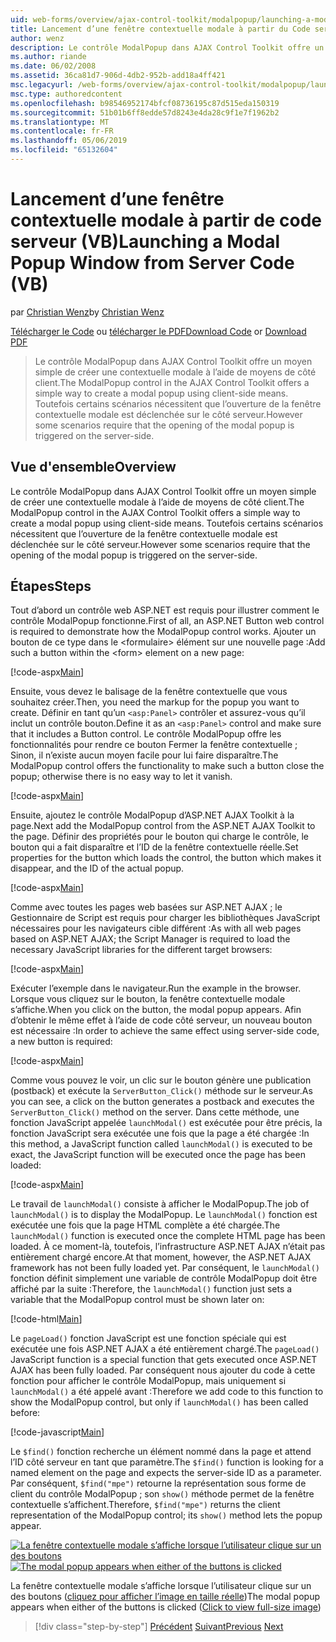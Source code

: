 ```yaml
---
uid: web-forms/overview/ajax-control-toolkit/modalpopup/launching-a-modal-popup-window-from-server-code-vb
title: Lancement d’une fenêtre contextuelle modale à partir du Code serveur (VB) | Microsoft Docs
author: wenz
description: Le contrôle ModalPopup dans AJAX Control Toolkit offre un moyen simple de créer une contextuelle modale à l’aide de moyens de côté client. Toutefois, certains scénarios nécessitent que t...
ms.author: riande
ms.date: 06/02/2008
ms.assetid: 36ca81d7-906d-4db2-952b-add18a4ff421
msc.legacyurl: /web-forms/overview/ajax-control-toolkit/modalpopup/launching-a-modal-popup-window-from-server-code-vb
msc.type: authoredcontent
ms.openlocfilehash: b98546952174bfcf08736195c87d515eda150319
ms.sourcegitcommit: 51b01b6ff8edde57d8243e4da28c9f1e7f1962b2
ms.translationtype: MT
ms.contentlocale: fr-FR
ms.lasthandoff: 05/06/2019
ms.locfileid: "65132604"
---
```

# <a name="launching-a-modal-popup-window-from-server-code-vb"></a><span data-ttu-id="0f50d-104">Lancement d’une fenêtre contextuelle modale à partir de code serveur (VB)</span><span class="sxs-lookup"><span data-stu-id="0f50d-104">Launching a Modal Popup Window from Server Code (VB)</span></span>

<span data-ttu-id="0f50d-105">par [Christian Wenz](https://github.com/wenz)</span><span class="sxs-lookup"><span data-stu-id="0f50d-105">by [Christian Wenz](https://github.com/wenz)</span></span>

<span data-ttu-id="0f50d-106">[Télécharger le Code](http://download.microsoft.com/download/2/4/0/24052038-f942-4336-905b-b60ae56f0dd5/ModalPopup1.vb.zip) ou [télécharger le PDF](http://download.microsoft.com/download/b/6/a/b6ae89ee-df69-4c87-9bfb-ad1eb2b23373/modalpopup1VB.pdf)</span><span class="sxs-lookup"><span data-stu-id="0f50d-106">[Download Code](http://download.microsoft.com/download/2/4/0/24052038-f942-4336-905b-b60ae56f0dd5/ModalPopup1.vb.zip) or [Download PDF](http://download.microsoft.com/download/b/6/a/b6ae89ee-df69-4c87-9bfb-ad1eb2b23373/modalpopup1VB.pdf)</span></span>

> <span data-ttu-id="0f50d-107">Le contrôle ModalPopup dans AJAX Control Toolkit offre un moyen simple de créer une contextuelle modale à l’aide de moyens de côté client.</span><span class="sxs-lookup"><span data-stu-id="0f50d-107">The ModalPopup control in the AJAX Control Toolkit offers a simple way to create a modal popup using client-side means.</span></span> <span data-ttu-id="0f50d-108">Toutefois certains scénarios nécessitent que l’ouverture de la fenêtre contextuelle modale est déclenchée sur le côté serveur.</span><span class="sxs-lookup"><span data-stu-id="0f50d-108">However some scenarios require that the opening of the modal popup is triggered on the server-side.</span></span>

## <a name="overview"></a><span data-ttu-id="0f50d-109">Vue d'ensemble</span><span class="sxs-lookup"><span data-stu-id="0f50d-109">Overview</span></span>

<span data-ttu-id="0f50d-110">Le contrôle ModalPopup dans AJAX Control Toolkit offre un moyen simple de créer une contextuelle modale à l’aide de moyens de côté client.</span><span class="sxs-lookup"><span data-stu-id="0f50d-110">The ModalPopup control in the AJAX Control Toolkit offers a simple way to create a modal popup using client-side means.</span></span> <span data-ttu-id="0f50d-111">Toutefois certains scénarios nécessitent que l’ouverture de la fenêtre contextuelle modale est déclenchée sur le côté serveur.</span><span class="sxs-lookup"><span data-stu-id="0f50d-111">However some scenarios require that the opening of the modal popup is triggered on the server-side.</span></span>

## <a name="steps"></a><span data-ttu-id="0f50d-112">Étapes</span><span class="sxs-lookup"><span data-stu-id="0f50d-112">Steps</span></span>

<span data-ttu-id="0f50d-113">Tout d’abord un contrôle web ASP.NET est requis pour illustrer comment le contrôle ModalPopup fonctionne.</span><span class="sxs-lookup"><span data-stu-id="0f50d-113">First of all, an ASP.NET Button web control is required to demonstrate how the ModalPopup control works.</span></span> <span data-ttu-id="0f50d-114">Ajouter un bouton de ce type dans le &lt;formulaire&gt; élément sur une nouvelle page :</span><span class="sxs-lookup"><span data-stu-id="0f50d-114">Add such a button within the &lt;form&gt; element on a new page:</span></span>

[!code-aspx[Main](launching-a-modal-popup-window-from-server-code-vb/samples/sample1.aspx)]

<span data-ttu-id="0f50d-115">Ensuite, vous devez le balisage de la fenêtre contextuelle que vous souhaitez créer.</span><span class="sxs-lookup"><span data-stu-id="0f50d-115">Then, you need the markup for the popup you want to create.</span></span> <span data-ttu-id="0f50d-116">Définir en tant qu’un `<asp:Panel>` contrôler et assurez-vous qu’il inclut un contrôle bouton.</span><span class="sxs-lookup"><span data-stu-id="0f50d-116">Define it as an `<asp:Panel>` control and make sure that it includes a Button control.</span></span> <span data-ttu-id="0f50d-117">Le contrôle ModalPopup offre les fonctionnalités pour rendre ce bouton Fermer la fenêtre contextuelle ; Sinon, il n’existe aucun moyen facile pour lui faire disparaître.</span><span class="sxs-lookup"><span data-stu-id="0f50d-117">The ModalPopup control offers the functionality to make such a button close the popup; otherwise there is no easy way to let it vanish.</span></span>

[!code-aspx[Main](launching-a-modal-popup-window-from-server-code-vb/samples/sample2.aspx)]

<span data-ttu-id="0f50d-118">Ensuite, ajoutez le contrôle ModalPopup d’ASP.NET AJAX Toolkit à la page.</span><span class="sxs-lookup"><span data-stu-id="0f50d-118">Next add the ModalPopup control from the ASP.NET AJAX Toolkit to the page.</span></span> <span data-ttu-id="0f50d-119">Définir des propriétés pour le bouton qui charge le contrôle, le bouton qui a fait disparaître et l’ID de la fenêtre contextuelle réelle.</span><span class="sxs-lookup"><span data-stu-id="0f50d-119">Set properties for the button which loads the control, the button which makes it disappear, and the ID of the actual popup.</span></span>

[!code-aspx[Main](launching-a-modal-popup-window-from-server-code-vb/samples/sample3.aspx)]

<span data-ttu-id="0f50d-120">Comme avec toutes les pages web basées sur ASP.NET AJAX ; le Gestionnaire de Script est requis pour charger les bibliothèques JavaScript nécessaires pour les navigateurs cible différent :</span><span class="sxs-lookup"><span data-stu-id="0f50d-120">As with all web pages based on ASP.NET AJAX; the Script Manager is required to load the necessary JavaScript libraries for the different target browsers:</span></span>

[!code-aspx[Main](launching-a-modal-popup-window-from-server-code-vb/samples/sample4.aspx)]

<span data-ttu-id="0f50d-121">Exécuter l’exemple dans le navigateur.</span><span class="sxs-lookup"><span data-stu-id="0f50d-121">Run the example in the browser.</span></span> <span data-ttu-id="0f50d-122">Lorsque vous cliquez sur le bouton, la fenêtre contextuelle modale s’affiche.</span><span class="sxs-lookup"><span data-stu-id="0f50d-122">When you click on the button, the modal popup appears.</span></span> <span data-ttu-id="0f50d-123">Afin d’obtenir le même effet à l’aide de code côté serveur, un nouveau bouton est nécessaire :</span><span class="sxs-lookup"><span data-stu-id="0f50d-123">In order to achieve the same effect using server-side code, a new button is required:</span></span>

[!code-aspx[Main](launching-a-modal-popup-window-from-server-code-vb/samples/sample5.aspx)]

<span data-ttu-id="0f50d-124">Comme vous pouvez le voir, un clic sur le bouton génère une publication (postback) et exécute la `ServerButton_Click()` méthode sur le serveur.</span><span class="sxs-lookup"><span data-stu-id="0f50d-124">As you can see, a click on the button generates a postback and executes the `ServerButton_Click()` method on the server.</span></span> <span data-ttu-id="0f50d-125">Dans cette méthode, une fonction JavaScript appelée `launchModal()` est exécutée pour être précis, la fonction JavaScript sera exécutée une fois que la page a été chargée :</span><span class="sxs-lookup"><span data-stu-id="0f50d-125">In this method, a JavaScript function called `launchModal()` is executed to be exact, the JavaScript function will be executed once the page has been loaded:</span></span>

[!code-aspx[Main](launching-a-modal-popup-window-from-server-code-vb/samples/sample6.aspx)]

<span data-ttu-id="0f50d-126">Le travail de `launchModal()` consiste à afficher le ModalPopup.</span><span class="sxs-lookup"><span data-stu-id="0f50d-126">The job of `launchModal()` is to display the ModalPopup.</span></span> <span data-ttu-id="0f50d-127">Le `launchModal()` fonction est exécutée une fois que la page HTML complète a été chargée.</span><span class="sxs-lookup"><span data-stu-id="0f50d-127">The `launchModal()` function is executed once the complete HTML page has been loaded.</span></span> <span data-ttu-id="0f50d-128">À ce moment-là, toutefois, l’infrastructure ASP.NET AJAX n’était pas entièrement chargé encore.</span><span class="sxs-lookup"><span data-stu-id="0f50d-128">At that moment, however, the ASP.NET AJAX framework has not been fully loaded yet.</span></span> <span data-ttu-id="0f50d-129">Par conséquent, le `launchModal()` fonction définit simplement une variable de contrôle ModalPopup doit être affiché par la suite :</span><span class="sxs-lookup"><span data-stu-id="0f50d-129">Therefore, the `launchModal()` function just sets a variable that the ModalPopup control must be shown later on:</span></span>

[!code-html[Main](launching-a-modal-popup-window-from-server-code-vb/samples/sample7.html)]

<span data-ttu-id="0f50d-130">Le `pageLoad()` fonction JavaScript est une fonction spéciale qui est exécutée une fois ASP.NET AJAX a été entièrement chargé.</span><span class="sxs-lookup"><span data-stu-id="0f50d-130">The `pageLoad()` JavaScript function is a special function that gets executed once ASP.NET AJAX has been fully loaded.</span></span> <span data-ttu-id="0f50d-131">Par conséquent nous ajouter du code à cette fonction pour afficher le contrôle ModalPopup, mais uniquement si `launchModal()` a été appelé avant :</span><span class="sxs-lookup"><span data-stu-id="0f50d-131">Therefore we add code to this function to show the ModalPopup control, but only if `launchModal()` has been called before:</span></span>

[!code-javascript[Main](launching-a-modal-popup-window-from-server-code-vb/samples/sample8.js)]

<span data-ttu-id="0f50d-132">Le `$find()` fonction recherche un élément nommé dans la page et attend l’ID côté serveur en tant que paramètre.</span><span class="sxs-lookup"><span data-stu-id="0f50d-132">The `$find()` function is looking for a named element on the page and expects the server-side ID as a parameter.</span></span> <span data-ttu-id="0f50d-133">Par conséquent, `$find("mpe")` retourne la représentation sous forme de client du contrôle ModalPopup ; son `show()` méthode permet de la fenêtre contextuelle s’affichent.</span><span class="sxs-lookup"><span data-stu-id="0f50d-133">Therefore, `$find("mpe")` returns the client representation of the ModalPopup control; its `show()` method lets the popup appear.</span></span>

<span data-ttu-id="0f50d-134">[![La fenêtre contextuelle modale s’affiche lorsque l’utilisateur clique sur un des boutons](launching-a-modal-popup-window-from-server-code-vb/_static/image2.png)](launching-a-modal-popup-window-from-server-code-vb/_static/image1.png)</span><span class="sxs-lookup"><span data-stu-id="0f50d-134">[![The modal popup appears when either of the buttons is clicked](launching-a-modal-popup-window-from-server-code-vb/_static/image2.png)](launching-a-modal-popup-window-from-server-code-vb/_static/image1.png)</span></span>

<span data-ttu-id="0f50d-135">La fenêtre contextuelle modale s’affiche lorsque l’utilisateur clique sur un des boutons ([cliquez pour afficher l’image en taille réelle](launching-a-modal-popup-window-from-server-code-vb/_static/image3.png))</span><span class="sxs-lookup"><span data-stu-id="0f50d-135">The modal popup appears when either of the buttons is clicked ([Click to view full-size image](launching-a-modal-popup-window-from-server-code-vb/_static/image3.png))</span></span>

> [!div class="step-by-step"]
> <span data-ttu-id="0f50d-136">[Précédent](positioning-a-modalpopup-cs.md)
> [Suivant](using-modalpopup-with-a-repeater-control-vb.md)</span><span class="sxs-lookup"><span data-stu-id="0f50d-136">[Previous](positioning-a-modalpopup-cs.md)
[Next](using-modalpopup-with-a-repeater-control-vb.md)</span></span>
